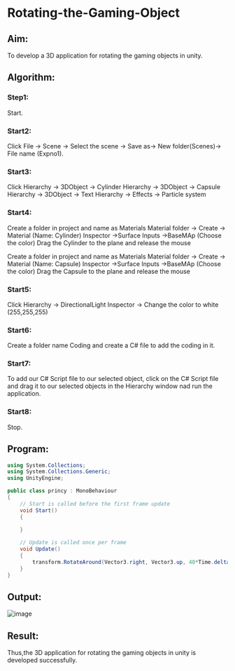 # Rotating-the-Gaming-Object

## Aim:
To develop a 3D application for rotating the gaming objects in unity.
## Algorithm:
### Step1:
Start.
### Start2:
Click File -> Scene -> Select the scene -> Save as-> New folder(Scenes)-> File name (Expno1).
### Start3:
Click Hierarchy -> 3DObject -> Cylinder
Hierarchy -> 3DObject -> Capsule
Hierarchy -> 3DObject -> Text
Hierarchy -> Effects -> Particle system
### Start4:
Create a folder in project and name as Materials
Material folder -> Create -> Material (Name: Cylinder)
Inspector ->Surface Inputs ->BaseMAp (Choose the color)
Drag the Cylinder to the plane and release the mouse

Create a folder in project and name as Materials
Material folder -> Create -> Material (Name: Capsule)
Inspector ->Surface Inputs ->BaseMAp (Choose the color)
Drag the Capsule to the plane and release the mouse

### Start5:

Click Hierarchy -> DirectionalLight
Inspector -> Change the color to white (255,255,255)

### Start6:
Create a folder name Coding and create a C# file to add the coding in it.

### Start7:
To add our C# Script file to our selected object, click on the C# Script file and drag it to our selected objects in the Hierarchy window nad run the application.

### Start8:
Stop.

## Program:
```c#
using System.Collections;
using System.Collections.Generic;
using UnityEngine;

public class princy : MonoBehaviour
{
    // Start is called before the first frame update
    void Start()
    {
        
    }

    // Update is called once per frame
    void Update()
    {
        transform.RotateAround(Vector3.right, Vector3.up, 40*Time.deltaTime);
    }
}

```
## Output:

![image](https://user-images.githubusercontent.com/75413726/164646136-d21b5c44-7ac7-419f-9c6c-b5be7d54abbc.png)

## Result:

Thus,the 3D application for rotating the gaming objects in unity is developed successfully.
